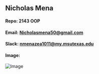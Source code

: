 ## Nicholas Mena
#### Repo: 2143 OOP

#### Email: Nicholasmena50@gmail.com
#### Slack: nmenazea1011@my.msutexas.edu
#### Image:
![Image](https://github.com/user-attachments/assets/9994981b-557f-48df-9a1a-60269ed9637e)
